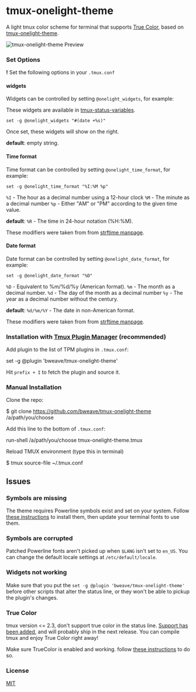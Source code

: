 # tmux-onelight-theme
A light tmux color scheme for terminal that supports [True Color](https://en.wikipedia.org/wiki/Color_depth#True_color_.2824-bit.29), based on [tmux-onelight-theme](https://github.com/odedlaz/tmux-onelight-theme/).

![tmux-onelight-theme Preview](https://raw.githubusercontent.com/bweave/tmux-onelight-theme/master/preview-terminal.png)

### Set Options

**!** Set the following options in your `.tmux.conf`

#### widgets

Widgets can be controlled by setting `@onelight_widgets`, for example:

These widgets are available in [tmux-status-variables](https://github.com/odedlaz/tmux-status-variables).

```
set -g @onelight_widgets "#(date +%s)"
```

Once set, these widgets will show on the right.

**default**: empty string.

#### Time format

Time format can be controlled by setting `@onelight_time_format`, for example:

```
set -g @onelight_time_format "%I:%M %p"
```

`%I` - The hour as a decimal number using a 12-hour clock
`%M` - The minute as a decimal number
`%p` -  Either "AM" or "PM" according to the given time value.

**default**: `%R` - The time in 24-hour notation (%H:%M).

These modifiers were taken from from [strftime manpage](http://man7.org/linux/man-pages/man3/strftime.3.html).

#### Date format

Date format can be controlled by setting `@onelight_date_format`, for example:

```
set -g @onelight_date_format "%D"
```

`%D` - Equivalent to %m/%d/%y (American format).
`%m` - The month as a decimal number.
`%d` - The day of the month as a decimal number
`%y` - The year as a decimal number without the century.

**default**: `%d/%m/%Y` - The date in non-American format.

These modifiers were taken from from [strftime manpage](http://man7.org/linux/man-pages/man3/strftime.3.html).

### Installation with [Tmux Plugin Manager](https://github.com/tmux-plugins/tpm) (recommended)

Add plugin to the list of TPM plugins in `.tmux.conf`:

set -g @plugin 'bweave/tmux-onelight-theme'

Hit `prefix + I` to fetch the plugin and source it.

### Manual Installation

Clone the repo:

$ git clone https://github.com/bweave/tmux-onelight-theme /a/path/you/choose

Add this line to the bottom of `.tmux.conf`:

run-shell /a/path/you/choose tmux-onelight-theme.tmux

Reload TMUX environment (type this in terminal)

   $ tmux source-file ~/.tmux.conf

## Issues

### Symbols are missing

   The theme requires Powerline symbols exist and set on your system. Follow [these instructions](https://github.com/powerline/fonts) to install them, then update your terminal fonts to use them.

### Symbols are corrupted

   Patched Powerline fonts aren't picked up when `$LANG` isn't set to `en_US`.
   You can change the default locale settings at `/etc/default/locale`.


### Widgets not working

   Make sure that you put the `set -g @plugin 'bweave/tmux-onelight-theme'` before other scripts that alter the status line, or they won't be able to pickup the plugin's changes.

### True Color

   tmux version <= 2.3, don't support true color in the status line.
   [Support has been added](https://github.com/tmux/tmux/issues/490), and will probably ship in the next release.
   You can compile tmux and enjoy True Color right away!

   Make sure TrueColor is enabled and working. follow [these instructions](https://sunaku.github.io/tmux-24bit-color.html#usage) to do so.

### License

[MIT](LICENSE)
